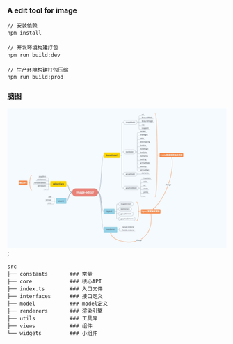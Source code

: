 ### A edit tool for image

```bash
// 安装依赖
npm install

// 开发环境构建打包
npm run build:dev

// 生产环境构建打包压缩
npm run build:prod
```
### 脑图

![脑图](./static/image-editor.png);

```
src
├── constants       ### 常量
├── core            ### 核心API
├── index.ts        ### 入口文件
├── interfaces      ### 接口定义
├── model           ### model定义
├── renderers       ### 渲染引擎
├── utils           ### 工具库
├── views           ### 组件
└── widgets         ### 小组件
```
